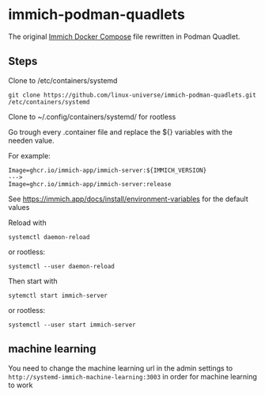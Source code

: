 # immich-podman-quadlets

The original [Immich Docker Compose](https://github.com/immich-app/immich/blob/main/docker/docker-compose.yml) file rewritten in Podman Quadlet.

## Steps

Clone to /etc/containers/systemd

`git clone https://github.com/linux-universe/immich-podman-quadlets.git /etc/containers/systemd`

Clone to ~/.config/containers/systemd/ for rootless

Go trough every .container file and replace the ${} variables with the needen value.

For example:

```
Image=ghcr.io/immich-app/immich-server:${IMMICH_VERSION}
--->
Image=ghcr.io/immich-app/immich-server:release
```

See https://immich.app/docs/install/environment-variables for the default values

Reload with

`systemctl daemon-reload`

or rootless:

`systemctl --user daemon-reload`

Then start with

`sytemctl start immich-server`

or rootless:

`systemctl --user start immich-server`

## machine learning
You need to change the machine learning url in the admin settings to `http://systemd-immich-machine-learning:3003` in order for machine learning to work

